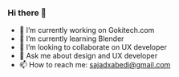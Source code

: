 ### Hi there 👋


- 🔭 I’m currently working on Gokitech.com
- 🌱 I’m currently learning Blender
- 👯 I’m looking to collaborate on UX developer
- 💬 Ask me about design and UX developer
- 📫 How to reach me: sajadxabedi@gmail.com

